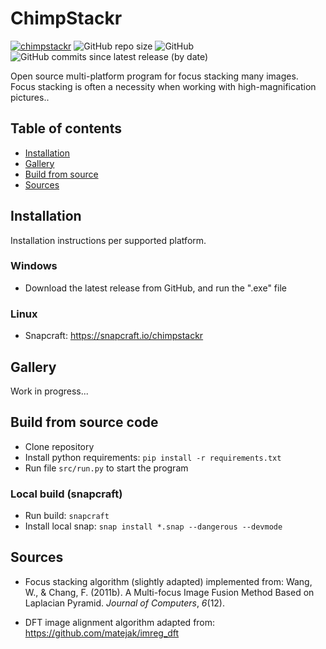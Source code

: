 # ChimpStackr
[![chimpstackr](https://snapcraft.io/chimpstackr/badge.svg)](https://snapcraft.io/chimpstackr) ![GitHub repo size](https://img.shields.io/github/repo-size/noah-peeters/ChimpStackr) ![GitHub](https://img.shields.io/github/license/noah-peeters/ChimpStackr) ![GitHub commits since latest release (by date)](https://img.shields.io/github/commits-since/noah-peeters/ChimpStackr/latest)

Open source multi-platform program for focus stacking many images. 
Focus stacking is often a necessity when working with high-magnification pictures.. 
## Table of contents
* [Installation](#installation)
* [Gallery](#gallery)
* [Build from source](#build-from-source-code)
* [Sources](#sources)
## Installation
Installation instructions per supported platform.
### Windows
* Download the latest release from GitHub, and run the ".exe" file
### Linux
* Snapcraft: https://snapcraft.io/chimpstackr

## Gallery
Work in progress...

## Build from source code
* Clone repository
* Install python requirements:  ``pip install -r requirements.txt``
* Run file ``src/run.py`` to start the program
### Local build  (snapcraft)
* Run build: ```snapcraft```
* Install local snap: ```snap install *.snap --dangerous --devmode```

## Sources
* Focus stacking algorithm (slightly adapted) implemented from:
Wang, W., & Chang, F. (2011b). A Multi-focus Image Fusion Method Based on Laplacian Pyramid. _Journal of Computers_, _6_(12).

* DFT image alignment algorithm adapted from: https://github.com/matejak/imreg_dft
